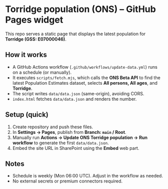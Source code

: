 # Torridge population (ONS) – GitHub Pages widget

This repo serves a static page that displays the latest population for **Torridge (GSS: E07000046)**.

## How it works

- A GitHub Actions workflow (`.github/workflows/update-data.yml`) runs on a schedule (or manually).
- It executes `scripts/fetch.mjs`, which calls the **ONS Beta API** to find the latest Population Estimates dataset, selects **All persons, All ages**, and **Torridge**.
- The script writes `data/data.json` (same-origin), avoiding CORS.
- `index.html` fetches `data/data.json` and renders the number.

## Setup (quick)

1. Create repository and push these files.
2. In **Settings → Pages**, publish from **Branch: `main` / Root**.
3. Manually run **Actions → Update ONS Torridge population → Run workflow** to generate the first `data/data.json`.
4. Embed the site URL in SharePoint using the **Embed** web part.

## Notes

- Schedule is weekly (Mon 06:00 UTC). Adjust in the workflow as needed.
- No external secrets or premium connectors required.

